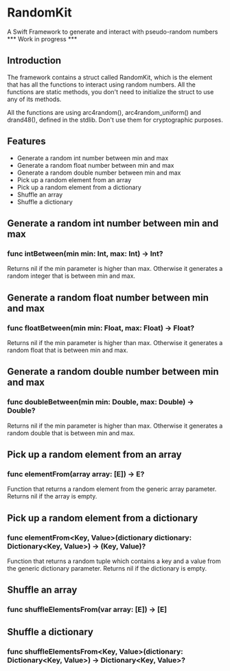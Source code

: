 # RandomKit
A Swift Framework to generate and interact with pseudo-random numbers *** Work in progress ***

## Introduction

The framework contains a struct called RandomKit, which is the element that has all the functions to interact using random numbers. All the functions are static methods, you don't need to initialize the struct to use any of its methods.

All the functions are using arc4random(), arc4random_uniform() and drand48(), defined in the stdlib. Don't use them for cryptographic purposes.

## Features
* Generate a random int number between min and max
* Generate a random float number between min and max
* Generate a random double number between min and max
* Pick up a random element from an array
* Pick up a random element from a dictionary
* Shuffle an array
* Shuffle a dictionary

## Generate a random int number between min and max
### func intBetween(min min: Int, max: Int) -> Int?
Returns nil if the min parameter is higher than max. Otherwise it generates a random integer that is between min and max.

## Generate a random float number between min and max
### func floatBetween(min min: Float, max: Float) -> Float?
Returns nil if the min parameter is higher than max. Otherwise it generates a random float that is between min and max.

## Generate a random double number between min and max
### func doubleBetween(min min: Double, max: Double) -> Double?
Returns nil if the min parameter is higher than max. Otherwise it generates a random double that is between min and max.

## Pick up a random element from an array
### func elementFrom<E>(array array: [E]) -> E?
Function that returns a random element from the generic array parameter. Returns nil if the array is empty.

## Pick up a random element from a dictionary
### func elementFrom<Key, Value>(dictionary dictionary: Dictionary<Key, Value>) -> (Key, Value)?
Function that returns a random tuple which contains a key and a value from the generic dictionary parameter. Returns nil if the dictionary is empty.

## Shuffle an array
### func shuffleElementsFrom<E>(var array: [E]) -> [E]

## Shuffle a dictionary
### func shuffleElementsFrom<Key, Value>(dictionary: Dictionary<Key, Value>) -> Dictionary<Key, Value>?
